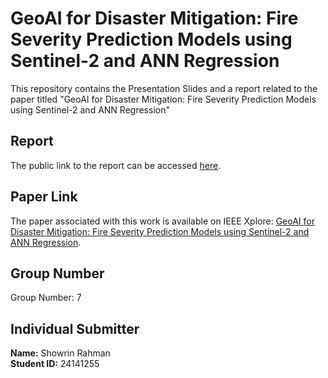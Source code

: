 # GeoAI for Disaster Mitigation: Fire Severity Prediction Models using Sentinel-2 and ANN Regression

This repository contains the Presentation Slides and a report related to the paper titled "GeoAI for Disaster Mitigation: Fire Severity Prediction Models using Sentinel-2 and ANN Regression" 


## Report

The public link to the report can be accessed [here](https://docs.google.com/document/d/1OOOBYT5ZDaWnVLjwh7F5bYc03xIbh_3x4ts5kVykoHM/edit?usp=sharing).

## Paper Link

The paper associated with this work is available on IEEE Xplore: [GeoAI for Disaster Mitigation: Fire Severity Prediction Models using Sentinel-2 and ANN Regression](https://ieeexplore.ieee.org/document/9993515).

## Group Number

Group Number: 7

## Individual Submitter

**Name:** Showrin Rahman  
**Student ID:** 24141255

